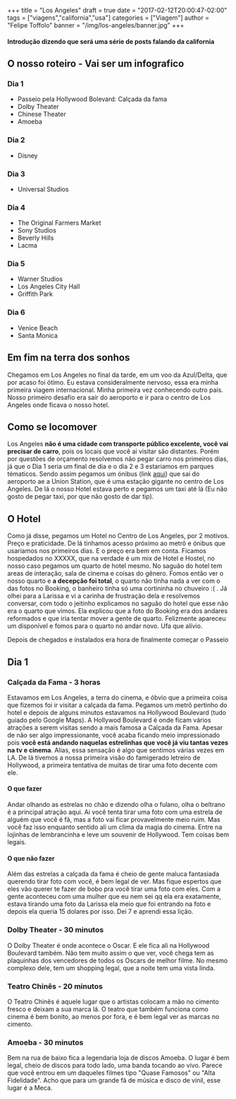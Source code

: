 +++
title = "Los Angeles"
draft = true
date = "2017-02-12T20:00:47-02:00"
tags = ["viagens","california","usa"]
categories = ["Viagem"]
author = "Felipe Toffolo"
banner = "/img/los-angeles/banner.jpg"
+++

#### Introdução dizendo que será uma série de posts falando da california

## O nosso roteiro - Vai ser um infografico
### Dia 1
- Passeio pela Hollywood Bolevard: Calçada da fama
- Dolby Theater
- Chinese Theater
- Amoeba
### Dia 2
- Disney
### Dia 3
- Universal Studios
### Dia 4
- The Original Farmers Market
- Sony Studios
- Beverly Hills
- Lacma
### Dia 5
- Warner Studios
- Los Angeles City Hall
- Griffith Park
### Dia 6
- Venice Beach
- Santa Monica

## Em fim na terra dos sonhos
Chegamos em Los Angeles no final da tarde, em um voo da Azul/Delta, que por acaso foi ótimo. Eu estava consideralmente nervoso, essa era minha primeira viagem internacional. Minha primeira vez conhecendo outro país. Nosso primeiro desafio era sair do aeroporto e ir para o centro de Los Angeles onde ficava o nosso hotel.

## Como se locomover
Los Angeles **não é uma cidade com transporte público excelente, você vai precisar de carro**, pois os locais que você ai visitar são distantes. Porém por questões de orçamento resolvemos não pegar carro nos primeiros dias, já que o Dia 1 seria um final de dia e o dia 2 e 3 estariamos em parques tématicos.
Sendo assim pegamos um ónibus (link [aqui][a25f888d]) que sai do aeroporto ae a Union Station, que é uma estação gigante no centro de Los Angeles.
De lá o nosso Hotel estava perto e pegamos um taxi até lá (Eu não gosto de pegar taxi, por que não gosto de dar tip).

## O Hotel
Como já disse, pegamos um Hotel no Centro de Los Angeles, por 2 motivos. Preço e praticidade. De lá tinhamos acesso próximo ao metrô e ónibus que usariamos nos primeiros dias. E o preço era bem em conta. Ficamos hospedados no XXXXX, que na verdade é um mix de Hotel e Hostel, no nosso caso pegamos um quarto de hotel mesmo. No saguão do hotel tem areas de interação, sala de cinema e coisas do gênero. Fomos então ver o nosso quarto e **a decepção foi total**, o quarto não tinha nada a ver com o das fotos no Booking, o banheiro tinha só uma cortininha no chuveiro :( . Já olhei para a Larissa e vi a carinha de frustração dela e resolvemos conversar, com todo o jeitinho explicamos no saguão do hotel que esse não era o quarto que vimos. Ela explicou que a foto do Booking era dos andares reformados e que iria tentar mover a gente de quarto. Felizmente apareceu um disponível e fomos para o quarto no andar novo. Ufa que alívio.

Depois de chegados e instalados era hora de finalmente começar o Passeio

## Dia 1
### Calçada da Fama - 3 horas
Estavamos em Los Angeles, a terra do cinema, e óbvio que a primeira coisa que fizemos foi ir visitar a calçada da fama.
Pegamos um metrô pertinho do hotel e depois de alguns minutos estavamos na Hollywood Boulevard (tudo guiado pelo Google Maps).
A Hollywod Boulevard é onde ficam vários atrações a serem visitas sendo a mais famosa a Calçada da Fama.
Apesar de não ser algo impressionante, você acaba ficando meio impressionado pois **você está andando naquelas estrelinhas que você já viu tantas vezes na tv e cinema**. Alias, essa sensação é algo que sentimos várias vezes em LA.
De lá tivemos a nossa primeira visão do famigerado letreiro de Hollywood, a primeira tentativa de muitas de tirar uma foto decente com ele.

#### O que fazer
Andar olhando as estrelas no chão e dizendo olha o fulano, olha o beltrano é a principal atração aqui. Ai você tenta tirar uma foto com uma estrela de alguém que você é fã, mas a foto vai ficar provavelmente meio ruim. Mas você faz isso enquanto sentido ali um clima da magia do cinema.
Entre na lojinhas de lembrancinha e leve um souvenir de Hollywood. Tem coisas bem legais.

#### O que não fazer
Além das estrelas a calçada da fama é cheio de gente maluca fantasiada querendo tirar foto com você, é bem legal de ver. Mas fique espertos que eles vão querer te fazer de bobo pra você tirar uma foto com eles. Com a gente aconteceu com uma mulher que eu nem sei qq ela era exatamente, estava tirando uma foto da Larissa ela meio que foi entrando na foto e depois ela queria 15 dolares por isso. Dei 7 e aprendi essa lição.

### Dolby Theater - 30 minutos
O Dolby Theater é onde acontece o Oscar. E ele fica ali na Hollywood Boulevard também. Não tem muito assim o que ver, você chega tem as plaquinhas dos vencedores de todos os Oscars de melhor filme. No mesmo complexo dele, tem um shopping legal, que a noite tem uma vista linda.
### Teatro Chinês - 20 minutos
O Teatro Chinês é aquele lugar que o artistas colocam a mão no cimento fresco e deixam a sua marca lá. O teatro que também funciona como cinema é bem bonito, ao menos por fora, e é bem legal ver as marcas no cimento.
### Amoeba - 30 minutos
Bem na rua de baixo fica a legendaria loja de discos Amoeba. O lugar é bem legal, cheio de discos para todo lado, uma banda tocando ao vivo. Parece que você entrou em um daqueles filmes tipo "Quase Famosos" ou "Alta Fidelidade". Acho que para um grande fã de música e disco de vinil, esse lugar é a Meca.

  [a25f888d]: http://www.lawa.org/FlyAway/Default.aspx "Lax FlyAway"
